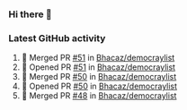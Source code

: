 ### Hi there 👋


### Latest GitHub activity
<!--START_SECTION:activity-->
1. 🎉 Merged PR [#51](https://github.com/Bhacaz/democraylist/pull/51) in [Bhacaz/democraylist](https://github.com/Bhacaz/democraylist)
2. 💪 Opened PR [#51](https://github.com/Bhacaz/democraylist/pull/51) in [Bhacaz/democraylist](https://github.com/Bhacaz/democraylist)
3. 🎉 Merged PR [#50](https://github.com/Bhacaz/democraylist/pull/50) in [Bhacaz/democraylist](https://github.com/Bhacaz/democraylist)
4. 💪 Opened PR [#50](https://github.com/Bhacaz/democraylist/pull/50) in [Bhacaz/democraylist](https://github.com/Bhacaz/democraylist)
5. 🎉 Merged PR [#48](https://github.com/Bhacaz/democraylist/pull/48) in [Bhacaz/democraylist](https://github.com/Bhacaz/democraylist)
<!--END_SECTION:activity-->

<!--
**Bhacaz/bhacaz** is a ✨ _special_ ✨ repository because its `README.md` (this file) appears on your GitHub profile.

Here are some ideas to get you started:

- 🔭 I’m currently working on ...
- 🌱 I’m currently learning ...
- 👯 I’m looking to collaborate on ...
- 🤔 I’m looking for help with ...
- 💬 Ask me about ...
- 📫 How to reach me: ...
- 😄 Pronouns: ...
- ⚡ Fun fact: ...
-->
